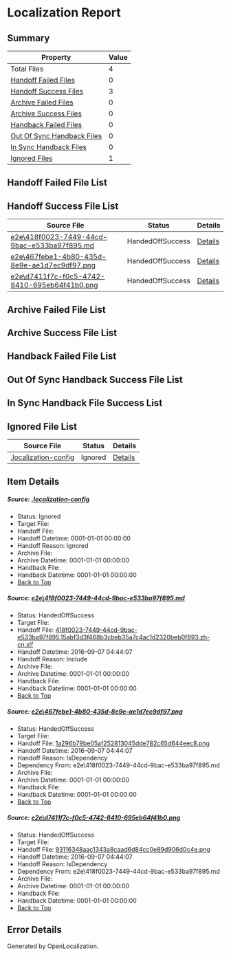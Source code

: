 # <a name='report-top'></a> Localization Report

## Summary
 Property | Value 
 -------- | ----- 
 Total Files | 4
[ Handoff Failed Files ](#handoff-failed-list)| 0
[ Handoff Success Files ](#handoff-success-list)| 3
[ Archive Failed Files ](#archive-failed-list)| 0
[ Archive Success Files ](#archive-success-list)| 0
[ Handback Failed Files ](#handback-failed-list)| 0
[ Out Of Sync Handback Files ](#outofsync-handback-success-list)| 0
[ In Sync Handback Files ](#insync-handback-success-list)| 0
[ Ignored Files ](#ignored-list)| 1

## <a name='handoff-failed-list'></a> Handoff Failed File List

## <a name='handoff-success-list'></a> Handoff Success File List
 Source File | Status | Details 
 ----------- | ------ | ------- 
 [e2e\418f0023-7449-44cd-9bac-e533ba97f895.md](https://github.com/OpenLocalizationTestOrg/ol-test0/blob/a030fe081660e5bbd3b47f7196627b2fbc7cdc57/e2e/418f0023-7449-44cd-9bac-e533ba97f895.md) | HandedOffSuccess | [Details](#6560915648256f7ac8bc2deb281b5fe6703ec0871)
 [e2e\467febe1-4b80-435d-8e9e-ae1d7ec9df97.png](https://github.com/OpenLocalizationTestOrg/ol-test0/blob/a030fe081660e5bbd3b47f7196627b2fbc7cdc57/e2e/467febe1-4b80-435d-8e9e-ae1d7ec9df97.png) | HandedOffSuccess | [Details](#1a296b79be05af252813045dde782c65d644eec82)
 [e2e\d7411f7c-f0c5-4742-8410-695eb64f41b0.png](https://github.com/OpenLocalizationTestOrg/ol-test0/blob/a030fe081660e5bbd3b47f7196627b2fbc7cdc57/e2e/d7411f7c-f0c5-4742-8410-695eb64f41b0.png) | HandedOffSuccess | [Details](#93116348aac1343a8caad6d84cc0e89d906d0c4e3)

## <a name='archive-failed-list'></a> Archive Failed File List

## <a name='archive-success-list'></a> Archive Success File List

## <a name='handback-failed-list'></a> Handback Failed File List

## <a name='outofsync-handback-success-list'></a> Out Of Sync Handback Success File List

## <a name='insync-handback-success-list'></a> In Sync Handback File Success List

## <a name='ignored-list'></a> Ignored File List
 Source File | Status | Details 
 ----------- | ------ | ------- 
 [.localization-config](https://github.com/OpenLocalizationTestOrg/ol-test0/blob/a030fe081660e5bbd3b47f7196627b2fbc7cdc57/.localization-config) | Ignored | [Details](#3d4f252ac210baf56311d7e97dcc2db10974dbd20)

## Item Details
##### <a name='3d4f252ac210baf56311d7e97dcc2db10974dbd20'></a> Source: [.localization-config](https://github.com/OpenLocalizationTestOrg/ol-test0/blob/a030fe081660e5bbd3b47f7196627b2fbc7cdc57/.localization-config)
* Status: Ignored
* Target File: 
* Handoff File: 
* Handoff Datetime: 0001-01-01 00:00:00
* Handoff Reason: Ignored
* Archive File: 
* Archive Datetime: 0001-01-01 00:00:00
* Handback File: 
* Handback Datetime: 0001-01-01 00:00:00
* [Back to Top](#report-top)

##### <a name='6560915648256f7ac8bc2deb281b5fe6703ec0871'></a> Source: [e2e\418f0023-7449-44cd-9bac-e533ba97f895.md](https://github.com/OpenLocalizationTestOrg/ol-test0/blob/a030fe081660e5bbd3b47f7196627b2fbc7cdc57/e2e/418f0023-7449-44cd-9bac-e533ba97f895.md)
* Status: HandedOffSuccess
* Target File: 
* Handoff File: [418f0023-7449-44cd-9bac-e533ba97f895.15abf3d3f468b3cbeb35a7c4ac1d2320beb0f893.zh-cn.xlf](https://github.com/OpenLocalizationTestOrg/ol-test0-handoff/blob/841ba0dba4d5a538e9b2eeeccc87ddb2c67af855/ol-handoff/OpenLocalizationTestOrg/ol-test0-zhcn/ci/ht/418f0023-7449-44cd-9bac-e533ba97f895.15abf3d3f468b3cbeb35a7c4ac1d2320beb0f893.zh-cn.xlf)
* Handoff Datetime: 2016-09-07 04:44:07
* Handoff Reason: Include
* Archive File: 
* Archive Datetime: 0001-01-01 00:00:00
* Handback File: 
* Handback Datetime: 0001-01-01 00:00:00
* [Back to Top](#report-top)

##### <a name='1a296b79be05af252813045dde782c65d644eec82'></a> Source: [e2e\467febe1-4b80-435d-8e9e-ae1d7ec9df97.png](https://github.com/OpenLocalizationTestOrg/ol-test0/blob/a030fe081660e5bbd3b47f7196627b2fbc7cdc57/e2e/467febe1-4b80-435d-8e9e-ae1d7ec9df97.png)
* Status: HandedOffSuccess
* Target File: 
* Handoff File: [1a296b79be05af252813045dde782c65d644eec8.png](https://github.com/OpenLocalizationTestOrg/ol-test0-handoff/blob/841ba0dba4d5a538e9b2eeeccc87ddb2c67af855/ol-handoff/OpenLocalizationTestOrg/ol-test0-zhcn/ci/ht/1a296b79be05af252813045dde782c65d644eec8.png)
* Handoff Datetime: 2016-09-07 04:44:07
* Handoff Reason: IsDependency
* Dependency From: e2e\418f0023-7449-44cd-9bac-e533ba97f895.md
* Archive File: 
* Archive Datetime: 0001-01-01 00:00:00
* Handback File: 
* Handback Datetime: 0001-01-01 00:00:00
* [Back to Top](#report-top)

##### <a name='93116348aac1343a8caad6d84cc0e89d906d0c4e3'></a> Source: [e2e\d7411f7c-f0c5-4742-8410-695eb64f41b0.png](https://github.com/OpenLocalizationTestOrg/ol-test0/blob/a030fe081660e5bbd3b47f7196627b2fbc7cdc57/e2e/d7411f7c-f0c5-4742-8410-695eb64f41b0.png)
* Status: HandedOffSuccess
* Target File: 
* Handoff File: [93116348aac1343a8caad6d84cc0e89d906d0c4e.png](https://github.com/OpenLocalizationTestOrg/ol-test0-handoff/blob/841ba0dba4d5a538e9b2eeeccc87ddb2c67af855/ol-handoff/OpenLocalizationTestOrg/ol-test0-zhcn/ci/ht/93116348aac1343a8caad6d84cc0e89d906d0c4e.png)
* Handoff Datetime: 2016-09-07 04:44:07
* Handoff Reason: IsDependency
* Dependency From: e2e\418f0023-7449-44cd-9bac-e533ba97f895.md
* Archive File: 
* Archive Datetime: 0001-01-01 00:00:00
* Handback File: 
* Handback Datetime: 0001-01-01 00:00:00
* [Back to Top](#report-top)


## Error Details

Generated by OpenLocalization.
